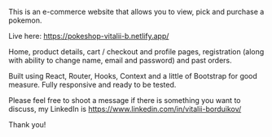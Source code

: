 This is an e-commerce website that allows you to view, pick and purchase a pokemon. 

Live here: 
https://pokeshop-vitalii-b.netlify.app/

Home, product details, cart / checkout and profile pages, registration (along with ability to change name, email and password) and past orders. 

Built using React, Router, Hooks, Context and a little of Bootstrap for good measure. Fully responsive and ready to be tested.

Please feel free to shoot a message if there is something you want to discuss, my LinkedIn is https://www.linkedin.com/in/vitalii-borduikov/


Thank you!
